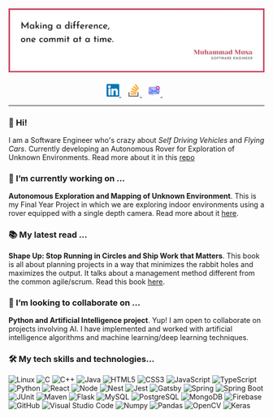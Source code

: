 ## ![Header Image](https://raw.githubusercontent.com/MoosaSaadat/MoosaSaadat/main/imgs/cover.jpg)

<p align='center'>
  <a href="https://www.linkedin.com/in/muhammad-musa/" target="_blank" rel="noopener noreferrer">
    <img width="25" src="https://raw.githubusercontent.com/MoosaSaadat/MoosaSaadat/24eec96584dba99f327d10f4fdb88414405d2a13/imgs/linkedin.svg">
  </a>&nbsp;&nbsp;
  <a href="https://stackoverflow.com/story/moosasaadat" target="_blank" rel="noopener noreferrer">
    <img width="25" src="https://raw.githubusercontent.com/MoosaSaadat/MoosaSaadat/24eec96584dba99f327d10f4fdb88414405d2a13/imgs/stack-overflow.svg">
  </a>&nbsp;&nbsp;
  <a href="mailto:moosasaadat99@gmail.com" target="_blank" rel="noopener noreferrer">
    <img width="25" src="https://raw.githubusercontent.com/MoosaSaadat/MoosaSaadat/24eec96584dba99f327d10f4fdb88414405d2a13/imgs/message.svg">
  </a>&nbsp;&nbsp;
</p>

<hr />

### 👋 Hi!
I am a Software Engineer who's crazy about *Self Driving Vehicles* and *Flying Cars*. Currently developing an Autonomous Rover for Exploration of Unknown Environments. Read more about it in this [repo](https://github.com/amm98d/scout-rover)

### 🔭 I’m currently working on ...
**Autonomous Exploration and Mapping of Unknown Environment**. This is my Final Year Project in which we are exploring indoor environments using a rover equipped with a single depth camera. Read more about it <a href="https://github.com/amm98d/scout-rover" target="_blank" rel="noopener noreferrer">here</a>.

### 📚 My latest read ...
**Shape Up: Stop Running in Circles and Ship Work that Matters**. This book is all about planning projects in a way that minimizes the rabbit holes and maximizes the output. It talks about a management method different from the common agile/scrum. Read this book <a href="https://basecamp.com/shapeup/" target="_blank" rel="noopener noreferrer">here</a>.

### 👯 I’m looking to collaborate on ...
**Python and Artificial Intelligence project**. Yup! I am open to collaborate on projects involving AI. I have implemented and worked with artificial intelligence algorithms and machine learning/deep learning techniques.

### 🛠️ My tech skills and technologies...
![Linux](https://img.shields.io/badge/-Linux-000?style=flat-square&logo=linux)
![C](https://img.shields.io/badge/-C-000?style=flat-square&logo=c)
![C++](https://img.shields.io/badge/-C++-000?style=flat-square&logo=cplusplus)
![Java](https://img.shields.io/badge/-Java-000?style=flat-square&logo=java)
![HTML5](https://img.shields.io/badge/-HTML-000?style=flat-square&logo=html5)
![CSS3](https://img.shields.io/badge/-CSS3-000?style=flat-square&logo=css3)
![JavaScript](https://img.shields.io/badge/-JavaScript-000?style=flat-square&logo=javascript)
![TypeScript](https://img.shields.io/badge/-TypeScript-000?style=flat-square&logo=typescript)
![Python](https://img.shields.io/badge/-Python-000?style=flat-square&logo=python)
![React](https://img.shields.io/badge/-React-000?style=flat-square&logo=react)
![Node](https://img.shields.io/badge/-Node-000?style=flat-square&logo=nodedotjs)
![Nest](https://img.shields.io/badge/-Nest-000?style=flat-square&logo=nestjs)
![Jest](https://img.shields.io/badge/-Jest-000?style=flat-square&logo=jest)
![Gatsby](https://img.shields.io/badge/-Gatsby-000?style=flat-square&logo=gatsby)
![Spring](https://img.shields.io/badge/-Spring-000?style=flat-square&logo=spring)
![Spring Boot](https://img.shields.io/badge/-Spring%20Boot-000?style=flat-square&logo=springboot)
![JUnit](https://img.shields.io/badge/-JUnit-000?style=flat-square&logo=junit5)
![Maven](https://img.shields.io/badge/-Maven-000?style=flat-square&logo=apachemaven)
![Flask](https://img.shields.io/badge/-Flask-000?style=flat-square&logo=flask)
![MySQL](https://img.shields.io/badge/-MySQL-000?style=flat-square&logo=mysql)
![PostgreSQL](https://img.shields.io/badge/-PostgreSQL-000?style=flat-square&logo=postgresql)
![MongoDB](https://img.shields.io/badge/-MongoDB-000?style=flat-square&logo=mongodb)
![Firebase](https://img.shields.io/badge/-Firebase-000?style=flat-square&logo=firebase)
![GitHub](https://img.shields.io/badge/-GitHub-000?style=flat-square&logo=github)
![Visual Studio Code](https://img.shields.io/badge/-VS_Code-000?style=flat-square&logo=visualstudiocode)
![Numpy](https://img.shields.io/badge/-Numpy-000?style=flat-square&logo=numpy)
![Pandas](https://img.shields.io/badge/-Pandas-000?style=flat-square&logo=pandas)
![OpenCV](https://img.shields.io/badge/-OpenCV-000?style=flat-square&logo=opencv)
![Keras](https://img.shields.io/badge/-Keras-000?style=flat-square&logo=keras)
